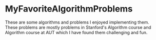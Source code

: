 # MyFavoriteAlgorithmProblems
These are some algorithms and problems I enjoyed implementing them.
These problems are mostly problems in Stanford's Algorithm course and Algorithm course at AUT which I have found them challenging and fun.
